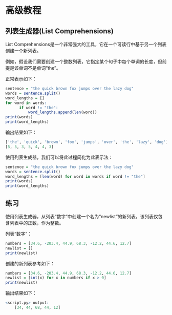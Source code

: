 # **高级教程**

## **列表生成器(List Comprehensions)**

List Comprehensions是一个非常强大的工具，它在一个可读行中基于另一个列表创建一个新列表。

例如，假设我们需要创建一个整数列表，它指定某个句子中每个单词的长度，但前提是该单词不是单词“the”。

正常表示如下：

```r
sentence = "the quick brown fox jumps over the lazy dog"
words = sentence.split()
word_lengths = []
for word in words:
      if word != "the":
          word_lengths.append(len(word))
print(words)
print(word_lengths)
```

输出结果如下：

```r
['the', 'quick', 'brown', 'fox', 'jumps', 'over', 'the', 'lazy', 'dog']
[5, 5, 3, 5, 4, 4, 3]
```

使用列表生成器，我们可以将此过程简化为此表示法：

```r
sentence = "the quick brown fox jumps over the lazy dog"
words = sentence.split()
word_lengths = [len(word) for word in words if word != "the"]
print(words)
print(word_lengths)
```

## **练习**

使用列表生成器，从列表“数字”中创建一个名为“newlist”的新列表，该列表仅包含列表中的正数，作为整数。

列表“数字”：

```r
numbers = [34.6, -203.4, 44.9, 68.3, -12.2, 44.6, 12.7]
newlist = []
print(newlist)
```

创建的新列表参考如下：

```r
numbers = [34.6, -203.4, 44.9, 68.3, -12.2, 44.6, 12.7]
newlist = [int(x) for x in numbers if x > 0]
print(newlist)
```

输出结果如下：

```r
<script.py> output:
    [34, 44, 68, 44, 12]
```
